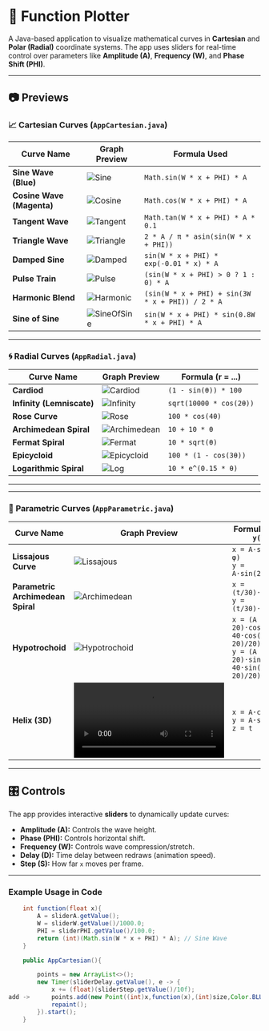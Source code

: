 # 🎨 Function Plotter

A Java-based application to visualize mathematical curves in **Cartesian** and **Polar (Radial)** coordinate systems. The app uses sliders for real-time control over parameters like **Amplitude (A)**, **Frequency (W)**, and **Phase Shift (PHI)**.

---

## 📷 Previews

### 📈 Cartesian Curves (`AppCartesian.java`)

| Curve Name            | Graph Preview                        | Formula Used                                  |
|----------------------|--------------------------------------|-----------------------------------------------|
| **Sine Wave (Blue)**         | ![Sine](./public/cartesian/sine_cosine.png)       | `Math.sin(W * x + PHI) * A`                    |
| **Cosine Wave (Magenta)**       | ![Cosine](./public/cartesian/sine_cosine.png)     | `Math.cos(W * x + PHI) * A`                    |
| **Tangent Wave**      | ![Tangent](./public/cartesian/tangent.png)        | `Math.tan(W * x + PHI) * A * 0.1`              |
| **Triangle Wave**     | ![Triangle](./public/cartesian/triangle_wave.png) | `2 * A / π * asin(sin(W * x + PHI))`          |
| **Damped Sine**       | ![Damped](./public/cartesian/damped_sine.png)     | `sin(W * x + PHI) * exp(-0.01 * x) * A`        |
| **Pulse Train**       | ![Pulse](./public/cartesian/pulse_train.png)      | `(sin(W * x + PHI) > 0 ? 1 : 0) * A`           |
| **Harmonic Blend**    | ![Harmonic](./public/cartesian/harmonic_blend.png)| `(sin(W * x + PHI) + sin(3W * x + PHI)) / 2 * A`|
| **Sine of Sine**      | ![SineOfSine](./public/cartesian/sine_of_sine.png)| `sin(W * x + PHI) * sin(0.8W * x + PHI) * A`   |

---

### 🌀 Radial Curves (`AppRadial.java`)

| Curve Name             | Graph Preview                          | Formula (r = ...)                             |
|-----------------------|----------------------------------------|-----------------------------------------------|
| **Cardiod**           | ![Cardiod](./public/radial/cardiod.png)           | `(1 - sin(θ)) * 100`                          |
| **Infinity (Lemniscate)**| ![Infinity](./public/radial/infinity.png)     | `sqrt(10000 * cos(2θ))`                       |
| **Rose Curve**        | ![Rose](./public/radial/rose.png)               | `100 * cos(4θ)`                               |
| **Archimedean Spiral**| ![Archimedean](./public/radial/archimedial.png) | `10 + 10 * θ`                                 |
| **Fermat Spiral**     | ![Fermat](./public/radial/femart.png)           | `10 * sqrt(θ)`                                |
| **Epicycloid**        | ![Epicycloid](./public/radial/epicycloid.png)   | `100 * (1 - cos(3θ))`                         |
| **Logarithmic Spiral**| ![Log](./public/radial/log.png)                | `10 * e^(0.15 * θ)`                           |

---

---

### 🧮 Parametric Curves (`AppParametric.java`)

| Curve Name               | Graph Preview                                   | Formula `(x(t), y(t))`                                                    |
|--------------------------|--------------------------------------------------|---------------------------------------------------------------------------|
| **Lissajous Curve**      | ![Lissajous](./public/parametric/Lissajous.png) | `x = A·sin(W·t + φ)`  <br> `y = A·sin(2·W·t)`                              |
| **Parametric Archimedean Spiral** | ![Archimedean](./public/parametric/parametric_archimedial.png) | `x = (t/30)·cos(W·t)` <br> `y = (t/30)·sin(W·t)`                     |
| **Hypotrochoid**         | ![Hypotrochoid](./public/parametric/Hypotrochoid.png) | `x = (A - 20)·cos(W·t) + 40·cos(((A - 20)/20)·W·t)` <br> `y = (A - 20)·sin(W·t) - 40·sin(((A - 20)/20)·W·t)` |
| **Helix (3D)**           | ![Helix (3D)](./public/parametric/3DParametric.mp4) | `x = A·cos(W·t)` <br> `y = A·sin(W·t)` <br> `z = t`                        |


---


## 🎛️ Controls

The app provides interactive **sliders** to dynamically update curves:

- **Amplitude (A):** Controls the wave height.
- **Phase (PHI):** Controls horizontal shift.
- **Frequency (W):** Controls wave compression/stretch.
- **Delay (D):** Time delay between redraws (animation speed).
- **Step (S):** How far `x` moves per frame.
---

### Example Usage in Code

```java
    int function(float x){
        A = sliderA.getValue();
        W = sliderW.getValue()/1000.0;
        PHI = sliderPHI.getValue()/100.0;
        return (int)(Math.sin(W * x + PHI) * A); // Sine Wave
    }

    public AppCartesian(){

        points = new ArrayList<>();
        new Timer(sliderDelay.getValue(), e -> {
            x += (float)(sliderStep.getValue()/10f);        
add ->      points.add(new Point((int)x,function(x),(int)size,Color.BLUE));
            repaint();
        }).start();
    }

```